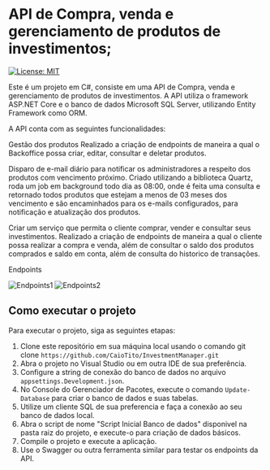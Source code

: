 # API de Compra, venda e gerenciamento de produtos de investimentos;

[![License: MIT](https://img.shields.io/badge/License-MIT-yellow.svg)](https://github.com/CaioTito/InvestmentManager/blob/master/LICENSE.txt)

Este é um projeto em C#, consiste em uma API de Compra, venda e gerenciamento de produtos de investimentos. A API utiliza o framework ASP.NET Core e o banco de dados Microsoft SQL Server, utilizando Entity Framework como ORM.

A API conta com as seguintes funcionalidades:

Gestão dos produtos
  Realizado a criação de endpoints de maneira a qual o Backoffice possa criar, editar, consultar e deletar produtos.
  
Disparo de e-mail diário para notificar os administradores a respeito dos produtos com vencimento próximo.
  Criado utilizando a biblioteca Quartz, roda um job em background todo dia as 08:00, onde é feita uma consulta e retornado todos produtos que estejam a menos de 03 meses dos vencimento e são encaminhados para os e-mails configurados, para notificação e atualização dos produtos. 
  
Criar um serviço que permita o cliente comprar, vender e consultar seus investimentos.
  Realizado a criação de endpoints de maneira a qual o cliente possa realizar a compra e venda, além de consultar o saldo dos produtos comprados e saldo em conta, além de consulta do historico de transações.

Endpoints

![Endpoints1](https://live.staticflickr.com/65535/53555781990_e2986c24f2_k.jpg)
![Endpoints2](https://live.staticflickr.com/65535/53555672314_5a6525da15_k.jpg)

## Como executar o projeto
Para executar o projeto, siga as seguintes etapas:

1. Clone este repositório em sua máquina local usando o comando git clone `https://github.com/CaioTito/InvestmentManager.git`
2. Abra o projeto no Visual Studio ou em outra IDE de sua preferência.
3. Configure a string de conexão do banco de dados no arquivo `appsettings.Development.json`.
4. No Console do Gerenciador de Pacotes, execute o comando `Update-Database` para criar o banco de dados e suas tabelas.
5. Utilize um cliente SQL de sua preferencia e faça a conexão ao seu banco de dados local.
6. Abra o script de nome "Script Inicial Banco de dados" disponivel na pasta raiz do projeto, e execute-o para criação de dados básicos.
7. Compile o projeto e execute a aplicação.
8. Use o Swagger ou outra ferramenta similar para testar os endpoints da API.
